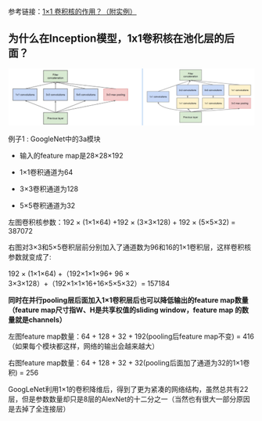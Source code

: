 参考链接：[1×1 卷积核的作用？（附实例）](https://zhuanlan.zhihu.com/p/35814486)

## 为什么在Inception模型，1x1卷积核在池化层的后面？

![1x1](../images/inception_1x1.jpg)


例子1 : GoogleNet中的3a模块

- 输入的feature map是28×28×192

- 1×1卷积通道为64

- 3×3卷积通道为128

- 5×5卷积通道为32

左图卷积核参数：192 × (1×1×64) +192 × (3×3×128) + 192 × (5×5×32) = 387072

右图对3×3和5×5卷积层前分别加入了通道数为96和16的1×1卷积层，这样卷积核参数就变成了:

192 × (1×1×64) +（192×1×1×96+ 96 × 3×3×128）+（192×1×1×16+16×5×5×32）= 157184



**同时在并行pooling层后面加入1×1卷积层后也可以降低输出的feature map数量（feature map尺寸指W、H是共享权值的sliding window，feature map 的数量就是channels）**

左图feature map数量：64 + 128 + 32 + 192(pooling后feature map不变) = 416 （如果每个模块都这样，网络的输出会越来越大）

右图feature map数量：64 + 128 + 32 + 32(pooling后面加了通道为32的1×1卷积) = 256

GoogLeNet利用1×1的卷积降维后，得到了更为紧凑的网络结构，虽然总共有22层，但是参数数量却只是8层的AlexNet的十二分之一（当然也有很大一部分原因是去掉了全连接层）

